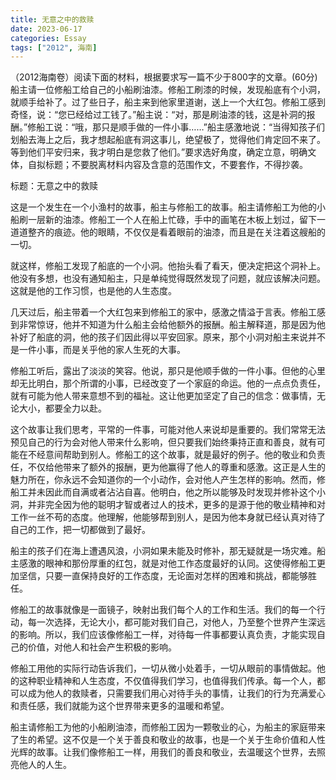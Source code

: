 ```yaml
---
title: 无意之中的救赎
date: 2023-06-17
categories: Essay
tags: ["2012", 海南]
---
```


（2012海南卷）阅读下面的材料，根据要求写一篇不少于800字的文章。(60分)船主请一位修船工给自己的小船刷油漆。修船工刷漆的时候，发现船底有个小洞，就顺手给补了。过了些日子，船主来到他家里道谢，送上一个大红包。修船工感到奇怪，说：“您已经给过工钱了。”船主说：“对，那是刷油漆的钱，这是补洞的报酬。”修船工说：“哦，那只是顺手做的一件小事……”船主感激地说：“当得知孩子们划船去海上之后，我才想起船底有洞这事儿，绝望极了，觉得他们肯定回不来了。等到他们平安归来，我才明白是您救了他们。”要求选好角度，确定立意，明确文体，自拟标题；不要脱离材料内容及含意的范围作文，不要套作，不得抄袭。

标题：无意之中的救赎

这是一个发生在一个小渔村的故事，船主与修船工的故事。船主请修船工为他的小船刷一层新的油漆。修船工一个人在船上忙碌，手中的画笔在木板上划过，留下一道道整齐的痕迹。他的眼睛，不仅仅是看着眼前的油漆，而且是在关注着这艘船的一切。

就这样，修船工发现了船底的一个小洞。他抬头看了看天，便决定把这个洞补上。他没有多想，也没有通知船主，只是单纯觉得既然发现了问题，就应该解决问题。这就是他的工作习惯，也是他的人生态度。

几天过后，船主带着一个大红包来到修船工的家中，感激之情溢于言表。修船工感到非常惊讶，他并不知道为什么船主会给他额外的报酬。船主解释道，那是因为他补好了船底的洞，他的孩子们因此得以平安回家。原来，那个小洞对船主来说并不是一件小事，而是关乎他的家人生死的大事。

修船工听后，露出了淡淡的笑容。他说，那只是他顺手做的一件小事。但他的心里却无比明白，那个所谓的小事，已经改变了一个家庭的命运。他的一点点负责任，就有可能为他人带来意想不到的福祉。这让他更加坚定了自己的信念：做事情，无论大小，都要全力以赴。

这个故事让我们思考，平常的一件事，可能对他人来说却是重要的。我们常常无法预见自己的行为会对他人带来什么影响，但只要我们始终秉持正直和善良，就有可能在不经意间帮助到别人。修船工的这个故事，就是最好的例子。他的敬业和负责任，不仅给他带来了额外的报酬，更为他赢得了他人的尊重和感激。这正是人生的魅力所在，你永远不会知道你的一个小动作，会对他人产生怎样的影响。然而，修船工并未因此而自满或者沾沾自喜。他明白，他之所以能够及时发现并修补这个小洞，并非完全因为他的聪明才智或者过人的技术，更多的是源于他的敬业精神和对工作一丝不苟的态度。他理解，他能够帮到别人，是因为他本身就已经认真对待了自己的工作，把一切都做到了最好。

船主的孩子们在海上遭遇风浪，小洞如果未能及时修补，那无疑就是一场灾难。船主感激的眼神和那份厚重的红包，就是对他工作态度最好的认同。这使得修船工更加坚信，只要一直保持良好的工作态度，无论面对怎样的困难和挑战，都能够胜任。

修船工的故事就像是一面镜子，映射出我们每个人的工作和生活。我们的每一个行动，每一次选择，无论大小，都可能对我们自己，对他人，乃至整个世界产生深远的影响。所以，我们应该像修船工一样，对待每一件事都要认真负责，才能实现自己的价值，对他人和社会产生积极的影响。

修船工用他的实际行动告诉我们，一切从微小处着手，一切从眼前的事情做起。他的这种职业精神和人生态度，不仅值得我们学习，也值得我们传承。每一个人，都可以成为他人的救赎者，只需要我们用心对待手头的事情，让我们的行为充满爱心和责任感，我们就能为这个世界带来更多的温暖和希望。

船主请修船工为他的小船刷油漆，而修船工因为一颗敬业的心，为船主的家庭带来了生的希望。这不仅是一个关于善良和敬业的故事，也是一个关于生命价值和人性光辉的故事。让我们像修船工一样，用我们的善良和敬业，去温暖这个世界，去照亮他人的人生。